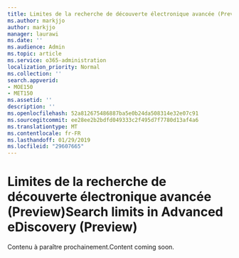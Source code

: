 ```yaml
---
title: Limites de la recherche de découverte électronique avancée (Preview)
ms.author: markjjo
author: markjjo
manager: laurawi
ms.date: ''
ms.audience: Admin
ms.topic: article
ms.service: o365-administration
localization_priority: Normal
ms.collection: ''
search.appverid:
- MOE150
- MET150
ms.assetid: ''
description: ''
ms.openlocfilehash: 52a812675486887ba5e0b24da508314e32e07c91
ms.sourcegitcommit: ee28ee2b2bdfd049333c2f495d7f7780d13af4a6
ms.translationtype: MT
ms.contentlocale: fr-FR
ms.lasthandoff: 01/29/2019
ms.locfileid: "29607665"
---
```

# <a name="search-limits-in-advanced-ediscovery-preview"></a><span data-ttu-id="9311f-102">Limites de la recherche de découverte électronique avancée (Preview)</span><span class="sxs-lookup"><span data-stu-id="9311f-102">Search limits in Advanced eDiscovery (Preview)</span></span>

<span data-ttu-id="9311f-103">Contenu à paraître prochainement.</span><span class="sxs-lookup"><span data-stu-id="9311f-103">Content coming soon.</span></span>
